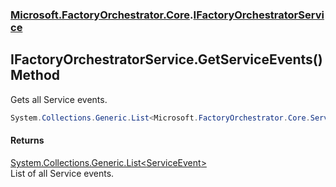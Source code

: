 ### [Microsoft.FactoryOrchestrator.Core](Microsoft_FactoryOrchestrator_Core.md 'Microsoft.FactoryOrchestrator.Core').[IFactoryOrchestratorService](Microsoft_FactoryOrchestrator_Core_IFactoryOrchestratorService.md 'Microsoft.FactoryOrchestrator.Core.IFactoryOrchestratorService')
## IFactoryOrchestratorService.GetServiceEvents() Method
Gets all Service events.  
```csharp
System.Collections.Generic.List<Microsoft.FactoryOrchestrator.Core.ServiceEvent> GetServiceEvents();
```
#### Returns
[System.Collections.Generic.List&lt;](https://docs.microsoft.com/en-us/dotnet/api/System.Collections.Generic.List-1 'System.Collections.Generic.List')[ServiceEvent](Microsoft_FactoryOrchestrator_Core_ServiceEvent.md 'Microsoft.FactoryOrchestrator.Core.ServiceEvent')[&gt;](https://docs.microsoft.com/en-us/dotnet/api/System.Collections.Generic.List-1 'System.Collections.Generic.List')  
List of all Service events.
